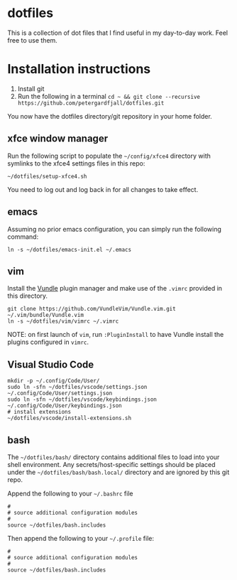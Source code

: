 # dotfiles
This is a collection of dot files that I find useful in my day-to-day work.
Feel free to use them.

# Installation instructions

1. Install git
2. Run the following in a terminal `cd ~ && git clone --recursive https://github.com/petergardfjall/dotfiles.git`

You now have the dotfiles directory/git repository in your home folder.

## xfce window manager

Run the following script to populate the `~/config/xfce4` directory with
symlinks to the xfce4 settings files in this repo:

    ~/dotfiles/setup-xfce4.sh

You need to log out and log back in for all changes to take effect.

## emacs

Assuming no prior emacs configuration, you can simply run the following command:
    
    ln -s ~/dotfiles/emacs-init.el ~/.emacs


## vim

Install the [Vundle](https://github.com/VundleVim/Vundle.vim) plugin manager
and make use of the `.vimrc` provided in this directory.

    git clone https://github.com/VundleVim/Vundle.vim.git ~/.vim/bundle/Vundle.vim
    ln -s ~/dotfiles/vim/vimrc ~/.vimrc

NOTE: on first launch of `vim`, run `:PluginInstall` to have Vundle install
the plugins configured in `vimrc`.


## Visual Studio Code

    mkdir -p ~/.config/Code/User/
    sudo ln -sfn ~/dotfiles/vscode/settings.json ~/.config/Code/User/settings.json
    sudo ln -sfn ~/dotfiles/vscode/keybindings.json ~/.config/Code/User/keybindings.json
    # install extensions
    ~/dotfiles/vscode/install-extensions.sh



## bash

The `~/dotfiles/bash/` directory contains additional files to load
into your shell environment. Any secrets/host-specific settings should 
be placed under the `~/dotfiles/bash/bash.local/` directory and are
ignored by this git repo.

Append the following to your `~/.bashrc` file
    
    #
    # source additional configuration modules
    #
    source ~/dotfiles/bash.includes

Then append the following to your `~/.profile` file:

    #
    # source additional configuration modules
    #
    source ~/dotfiles/bash.includes

